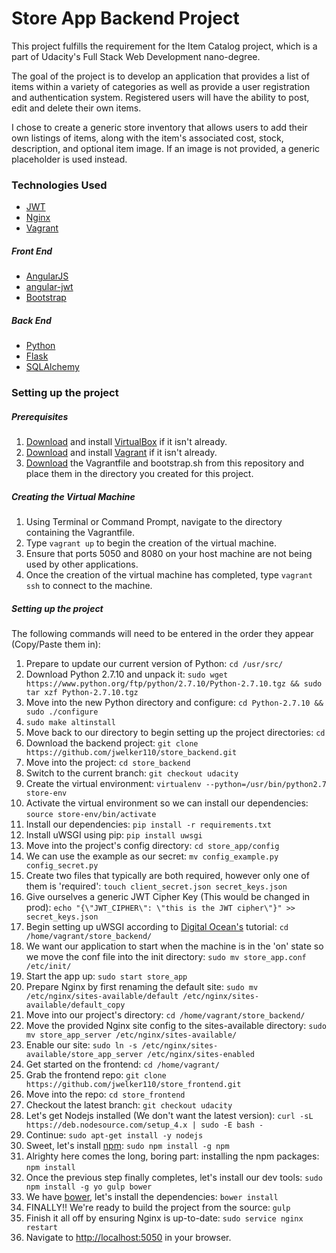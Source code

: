 # Store App Backend Project
This project fulfills the requirement for the Item Catalog project, which is a part of Udacity's Full Stack Web Development
nano-degree.

The goal of the project is to develop an application that provides a list of items within a variety of 
categories as well as provide a user registration and authentication system. Registered users will have 
the ability to post, edit and delete their own items.

I chose to create a generic store inventory that allows users to add their own listings of items, along with the item's 
associated cost, stock, description, and optional item image. If an image is not provided, a generic placeholder is used 
instead.

### Technologies Used

- [JWT](https://jwt.io)
- [Nginx](https://www.nginx.com/resources/wiki/)
- [Vagrant](https://www.vagrantup.com)

##### Front End
- [AngularJS](https://angularjs.org/)
- [angular-jwt](https://github.com/auth0/angular-jwt)
- [Bootstrap](http://getbootstrap.com/)

##### Back End
- [Python](https://www.python.org/)
- [Flask](http://flask.pocoo.org/)
- [SQLAlchemy](http://www.sqlalchemy.org/)

### Setting up the project

##### Prerequisites
1. [Download](https://www.virtualbox.org/wiki/Downloads) and install [VirtualBox](https://www.virtualbox.org/) if it isn't already.
2. [Download](https://www.vagrantup.com/downloads.html) and install [Vagrant](https://www.vagrantup.com) if it isn't already.
3. [Download](http://stackoverflow.com/questions/4604663/download-single-files-from-github) the Vagrantfile and bootstrap.sh from this repository and place them in the directory you created for this project.

##### Creating the Virtual Machine
1. Using Terminal or Command Prompt, navigate to the directory containing the Vagrantfile.
2. Type `vagrant up` to begin the creation of the virtual machine.
3. Ensure that ports 5050 and 8080 on your host machine are not being used by other applications.
4. Once the creation of the virtual machine has completed, type `vagrant ssh` to connect to the machine.

##### Setting up the project
The following commands will need to be entered in the order they appear (Copy/Paste them in):

1. Prepare to update our current version of Python: `cd /usr/src/`
2. Download Python 2.7.10 and unpack it: `sudo wget https://www.python.org/ftp/python/2.7.10/Python-2.7.10.tgz && sudo tar xzf Python-2.7.10.tgz`
3. Move into the new Python directory and configure: `cd Python-2.7.10 && sudo ./configure`
4. `sudo make altinstall`
5. Move back to our directory to begin setting up the project directories: `cd`
6. Download the backend project: `git clone https://github.com/jwelker110/store_backend.git`
7. Move into the project: `cd store_backend`
8. Switch to the current branch: `git checkout udacity`
9. Create the virtual environment: `virtualenv --python=/usr/bin/python2.7 store-env`
10. Activate the virtual environment so we can install our dependencies: `source store-env/bin/activate`
11. Install our dependencies: `pip install -r requirements.txt`
12. Install uWSGI using pip: `pip install uwsgi`
13. Move into the project's config directory: `cd store_app/config`
14. We can use the example as our secret: `mv config_example.py config_secret.py`
15. Create two files that typically are both required, however only one of them is 'required': `touch client_secret.json secret_keys.json`
16. Give ourselves a generic JWT Cipher Key (This would be changed in prod): `echo "{\"JWT_CIPHER\": \"this is the JWT cipher\"}" >> secret_keys.json`
17. Begin setting up uWSGI according to [Digital Ocean's](https://www.digitalocean.com/community/tutorials/how-to-serve-flask-applications-with-uwsgi-and-nginx-on-ubuntu-14-04) tutorial: `cd /home/vagrant/store_backend/`
18. We want our application to start when the machine is in the 'on' state so we move the conf file into the init directory: `sudo mv store_app.conf /etc/init/`
19. Start the app up: `sudo start store_app`
20. Prepare Nginx by first renaming the default site: `sudo mv /etc/nginx/sites-available/default /etc/nginx/sites-available/default_copy`
21. Move into our project's directory: `cd /home/vagrant/store_backend/`
22. Move the provided Nginx site config to the sites-available directory: `sudo mv store_app_server /etc/nginx/sites-available/`
23. Enable our site: `sudo ln -s /etc/nginx/sites-available/store_app_server /etc/nginx/sites-enabled`
24. Get started on the frontend: `cd /home/vagrant/`
25. Grab the frontend repo: `git clone https://github.com/jwelker110/store_frontend.git`
26. Move into the repo: `cd store_frontend`
27. Checkout the latest branch: `git checkout udacity`
28. Let's get Nodejs installed (We don't want the latest version): `curl -sL https://deb.nodesource.com/setup_4.x | sudo -E bash - `
29. Continue: `sudo apt-get install -y nodejs`
30. Sweet, let's install [npm](https://www.npmjs.com/): `sudo npm install -g npm`
31. Alrighty here comes the long, boring part: installing the npm packages: `npm install`
32. Once the previous step finally completes, let's install our dev tools: `sudo npm install -g yo gulp bower`
33. We have [bower](https://bower.io/), let's install the dependencies: `bower install`
34. FINALLY!! We're ready to build the project from the source: `gulp`
35. Finish it all off by ensuring Nginx is up-to-date: `sudo service nginx restart`
36. Navigate to [http://localhost:5050](http://localhost:5050) in your browser.
